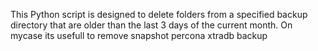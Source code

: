 This Python script is designed to delete folders from a specified backup directory that are older than the last 3 days of the current month.
On mycase its usefull to remove snapshot percona xtradb backup
